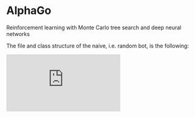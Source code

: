 # AlphaGo
Reinforcement learning with Monte Carlo tree search and deep neural networks


The file and class structure of the naive, i.e. random bot, is the following:

![](https://github.com/szalmaf/AlphaGo/blob/master/misc/go_naive_bot_file_class_structure.pdf?sanitize=true)
